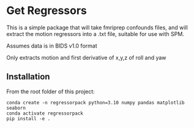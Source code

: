 # Get Regressors

This is a simple package that will take fmriprep confounds files, and will
extract the motion regressors into a .txt file, suitable for use with SPM. <p>

Assumes data is in BIDS v1.0 format <p>

Only extracts motion and first derivative of x,y,z of roll and yaw

## Installation

From the root folder of this project:
```
conda create -n regressorpack python=3.10 numpy pandas matplotlib seaborn
conda activate regressorpack
pip install -e .
```

